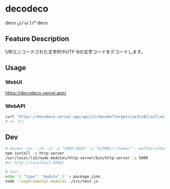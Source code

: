 decodeco
===

deco ₍₍(ง˘ω˘)ว⁾⁾ deco

## Feature Description

URIエンコードされた文字列やUTF-8の文字コードをデコードします。

## Usage

### WebUI

https://decodeco.vercel.app/

### WebAPI

```bash
curl "https://decodeco.vercel.app/api/v1/decode?target=\xe3\x81\xa7\xe3\x81\x93"
# => でこ
```

## Dev

```bash
# docker run --rm -it -p "5000:5000" -v "${PWD}/:/home/" --workdir=/home/ node:15.1 bash
npm install -g http-server
/usr/local/lib/node_modules/http-server/bin/http-server -p 5000
#=> http://localhost:5000/

# test
echo '{ "type": "module" }' > package.json
node --experimental-modules ./src/test.js
```

